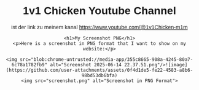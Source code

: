 # 1v1 Chicken  Youtube Channel
 ist der link zu meinem kanal https://www.youtube.com/@1v1Chicken-m1m
<!DOCTYPE html>
<html lang="en">
<head>
    <meta charset="UTF-8">
    <meta name="viewport" content="width=device-width, initial-scale=1.0">
    <title>Display Screenshot PNG</title>
    <style>
        body {
            font-family: Arial, sans-serif;
            text-align: center;
            margin-top: 50px;
        }
        img {
            width: 80%;  /* Adjust the width as needed */
            max-width: 800px; /* Maximum width */
            border: 5px solid #ddd;
            border-radius: 10px;
        }
    </style>
</head>
<body>

    <h1>My Screenshot PNG</h1>
    <p>Here is a screenshot in PNG format that I want to show on my website:</p>
    
    <img src="blob:chrome-untrusted://media-app/355c8665-908a-4245-80a7-6c78a1782fb9" alt="Screenshot 2025-06-14 22.37.51.png"/>![image](https://github.com/user-attachments/assets/0f4d1de5-fe22-4583-a8b6-98bd53db6bfa)
    <img src="screenshot.png" alt="Screenshot in PNG Format">

</body>
</html>
